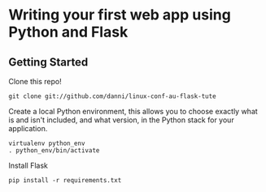 Writing your first web app using Python and Flask
=================================================

Getting Started
---------------

Clone this repo!

    git clone git://github.com/danni/linux-conf-au-flask-tute

Create a local Python environment, this allows you to choose exactly what
is and isn't included, and what version, in the Python stack for your
application.

    virtualenv python_env
    . python_env/bin/activate

Install Flask

    pip install -r requirements.txt
